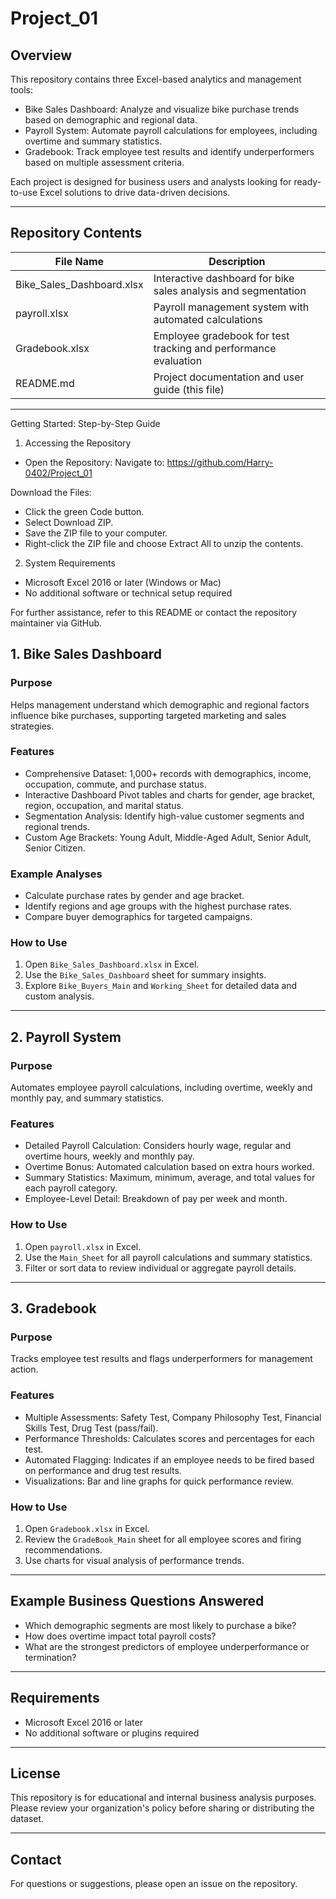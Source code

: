 # Project_01

## Overview

This repository contains three Excel-based analytics and management tools:
- Bike Sales Dashboard: Analyze and visualize bike purchase trends based on demographic and regional data.
- Payroll System: Automate payroll calculations for employees, including overtime and summary statistics.
- Gradebook: Track employee test results and identify underperformers based on multiple assessment criteria.

Each project is designed for business users and analysts looking for ready-to-use Excel solutions to drive data-driven decisions.

---

## Repository Contents

| File Name                 | Description                                                                 
|---------------------------|-----------------------------------------------------------------------------
| Bike_Sales_Dashboard.xlsx | Interactive dashboard for bike sales analysis and segmentation               
| payroll.xlsx              | Payroll management system with automated calculations                        
| Gradebook.xlsx            | Employee gradebook for test tracking and performance evaluation              
| README.md                 | Project documentation and user guide (this file)                                           

---

Getting Started: Step-by-Step Guide
1. Accessing the Repository
- Open the Repository:
     Navigate to: https://github.com/Harry-0402/Project_01

Download the Files:
- Click the green Code button.
- Select Download ZIP.
- Save the ZIP file to your computer.
- Right-click the ZIP file and choose Extract All to unzip the contents.

2. System Requirements
- Microsoft Excel 2016 or later (Windows or Mac)
- No additional software or technical setup required

For further assistance, refer to this README or contact the repository maintainer via GitHub.

## 1. Bike Sales Dashboard

### Purpose

Helps management understand which demographic and regional factors influence bike purchases, supporting targeted marketing and sales strategies.

### Features

- Comprehensive Dataset: 1,000+ records with demographics, income, occupation, commute, and purchase status.
- Interactive Dashboard Pivot tables and charts for gender, age bracket, region, occupation, and marital status.
- Segmentation Analysis: Identify high-value customer segments and regional trends.
- Custom Age Brackets: Young Adult, Middle-Aged Adult, Senior Adult, Senior Citizen.

### Example Analyses

- Calculate purchase rates by gender and age bracket.
- Identify regions and age groups with the highest purchase rates.
- Compare buyer demographics for targeted campaigns.

### How to Use

1. Open `Bike_Sales_Dashboard.xlsx` in Excel.
2. Use the `Bike_Sales_Dashboard` sheet for summary insights.
3. Explore `Bike_Buyers_Main` and `Working_Sheet` for detailed data and custom analysis.

---

## 2. Payroll System

### Purpose

Automates employee payroll calculations, including overtime, weekly and monthly pay, and summary statistics.

### Features

- Detailed Payroll Calculation: Considers hourly wage, regular and overtime hours, weekly and monthly pay.
- Overtime Bonus: Automated calculation based on extra hours worked.
- Summary Statistics: Maximum, minimum, average, and total values for each payroll category.
- Employee-Level Detail: Breakdown of pay per week and month.

### How to Use

1. Open `payroll.xlsx` in Excel.
2. Use the `Main_Sheet` for all payroll calculations and summary statistics.
3. Filter or sort data to review individual or aggregate payroll details.

---

## 3. Gradebook

### Purpose

Tracks employee test results and flags underperformers for management action.

### Features

- Multiple Assessments: Safety Test, Company Philosophy Test, Financial Skills Test, Drug Test (pass/fail).
- Performance Thresholds: Calculates scores and percentages for each test.
- Automated Flagging: Indicates if an employee needs to be fired based on performance and drug test results.
- Visualizations: Bar and line graphs for quick performance review.

### How to Use

1. Open `Gradebook.xlsx` in Excel.
2. Review the `GradeBook_Main` sheet for all employee scores and firing recommendations.
3. Use charts for visual analysis of performance trends.

---

## Example Business Questions Answered

- Which demographic segments are most likely to purchase a bike?
- How does overtime impact total payroll costs?
- What are the strongest predictors of employee underperformance or termination?

---

## Requirements

- Microsoft Excel 2016 or later
- No additional software or plugins required

---

## License

This repository is for educational and internal business analysis purposes. Please review your organization's policy before sharing or distributing the dataset.

---

## Contact

For questions or suggestions, please open an issue on the repository.
